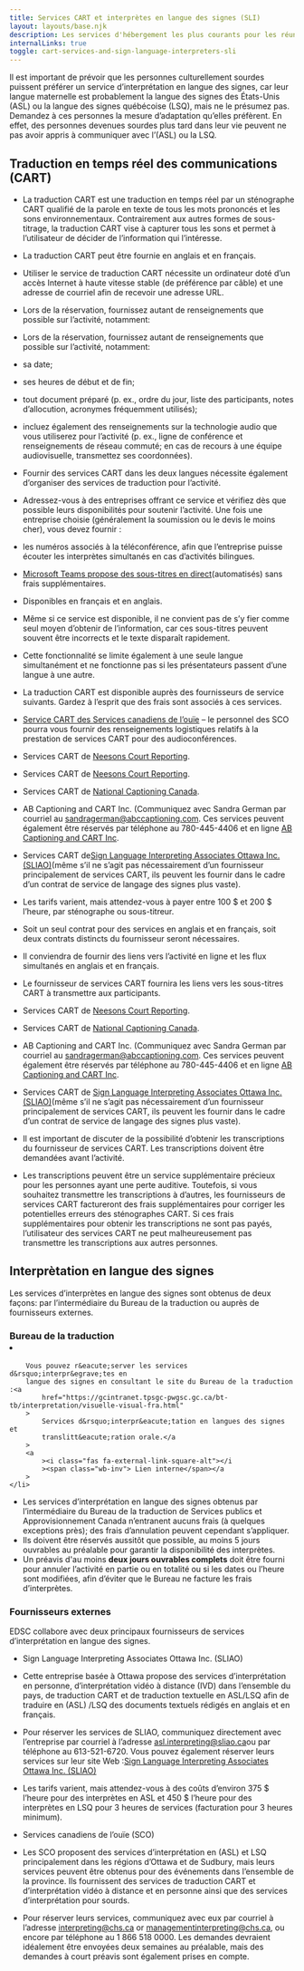 ```yaml
---
title: Services CART et interprètes en langue des signes (SLI)
layout: layouts/base.njk
description: Les services d'hébergement les plus courants pour les réunions ou les événements sont les services de transcription en temps réel assistés par ordinateur (CART) et d'interprétation.
internalLinks: true
toggle: cart-services-and-sign-language-interpreters-sli
---
```


Il est important de prévoir que les personnes culturellement sourdes puissent préférer un service d’interprétation en langue des signes, car leur langue maternelle est probablement la langue des signes des États-Unis (ASL) ou la langue des signes québécoise (LSQ), mais ne le présumez pas. Demandez à ces personnes la mesure d’adaptation qu’elles préfèrent. En effet, des personnes devenues sourdes plus tard dans leur vie peuvent ne pas avoir appris à communiquer avec l’(ASL) ou la LSQ.

## Traduction en temps réel des communications (CART)

- La traduction CART est une traduction en temps réel par un sténographe CART qualifié de la parole en texte de tous les mots prononcés et les sons environnementaux. Contrairement aux autres formes de sous-titrage, la traduction CART vise à capturer tous les sons et permet à l’utilisateur de décider de l’information qui l’intéresse.
- La traduction CART peut être fournie en anglais et en français.
- Utiliser le service de traduction CART nécessite un ordinateur doté d’un accès Internet à haute vitesse stable (de préférence par câble) et une adresse de courriel afin de recevoir une adresse URL.
- Lors de la réservation, fournissez autant de renseignements que possible sur l’activité, notamment:
- Lors de la réservation, fournissez autant de renseignements que possible sur l’activité, notamment:

- sa date;
- ses heures de début et de fin;
- tout document préparé (p. ex., ordre du jour, liste des participants, notes d’allocution, acronymes fréquemment utilisés);
- incluez également des renseignements sur la technologie audio que vous utiliserez pour l’activité (p. ex., ligne de conférence et renseignements de réseau commuté; en cas de recours à une équipe audiovisuelle, transmettez ses coordonnées).

- Fournir des services CART dans les deux langues nécessite également d’organiser des services de traduction pour l’activité.
- Adressez-vous à des entreprises offrant ce service et vérifiez dès que possible leurs disponibilités pour soutenir l’activité. Une fois une entreprise choisie (généralement la soumission ou le devis le moins cher), vous devez fournir :

- les numéros associés à la téléconférence, afin que l’entreprise puisse écouter les interprètes simultanés en cas d’activités bilingues.

- [Microsoft Teams propose des sous-titres en direct](https://support.microsoft.com/fr-fr/office/utiliser-les-sous-titres-en-direct-dans-une-r%C3%A9union-teams-4be2d304-f675-4b57-8347-cbd000a21260)(automatisés) sans frais supplémentaires.

- Disponibles en français et en anglais.
- Même si ce service est disponible, il ne convient pas de s’y fier comme seul moyen d’obtenir de l’information, car ces sous-titres peuvent souvent être incorrects et le texte disparaît rapidement.
- Cette fonctionnalité se limite également à une seule langue simultanément et ne fonctionne pas si les présentateurs passent d’une langue à une autre.

- La traduction CART est disponible auprès des fournisseurs de service suivants. Gardez à l’esprit que des frais sont associés à ces services.

- [Service CART des Services canadiens de l’ouïe](https://www.chs.ca/fr/service/services-de-sous-titrage) – le personnel des SCO pourra vous fournir des renseignements logistiques relatifs à la prestation de services CART pour des audioconférences.
- Services CART de [Neesons Court Reporting](https://neesonsreporting.com/neesons-cart-captioning-services/).
- Services CART de [Neesons Court Reporting](https://neesonsreporting.com/neesons-cart-captioning-services/).
- Services CART de [National Captioning Canada](https://natcapcan.ca/fr/about-us/).
- AB Captioning and CART Inc. (Communiquez avec Sandra German par courriel au [sandragerman@abccaptioning.com](mailto:sandragerman@abccaptioning.com). Ces services peuvent également être réservés par téléphone au 780-445-4406 et en ligne [AB Captioning and CART Inc](https://abcaptioning.com/book-a-time-now/).
- Services CART de[Sign Language Interpreting Associates Ottawa Inc. (SLIAO)](mailto:https://sliao.ca/fr/services/)(même s’il ne s’agit pas nécessairement d’un fournisseur principalement de services CART, ils peuvent les fournir dans le cadre d’un contrat de service de langage des signes plus vaste).

- Les tarifs varient, mais attendez-vous à payer entre 100 $ et 200 $ l’heure, par sténographe ou sous-titreur.
- Soit un seul contrat pour des services en anglais et en français, soit deux contrats distincts du fournisseur seront nécessaires.

- Il conviendra de fournir des liens vers l’activité en ligne et les flux simultanés en anglais et en français.
- Le fournisseur de services CART fournira les liens vers les sous-titres CART à transmettre aux participants.
- Services CART de [Neesons Court Reporting](https://neesonsreporting.com/neesons-cart-captioning-services/).
- Services CART de [National Captioning Canada](https://natcapcan.ca/fr/about-us/).
- AB Captioning and CART Inc. (Communiquez avec Sandra German par courriel au [sandragerman@abccaptioning.com](mailto:sandragerman@abccaptioning.com). Ces services peuvent également être réservés par téléphone au 780-445-4406 et en ligne [AB Captioning and CART Inc](https://abcaptioning.com/book-a-time-now/).
- Services CART de [Sign Language Interpreting Associates Ottawa Inc. (SLIAO)](mailto:https://sliao.ca/fr/services/)(même s’il ne s’agit pas nécessairement d’un fournisseur principalement de services CART, ils peuvent les fournir dans le cadre d’un contrat de service de langage des signes plus vaste).

- Il est important de discuter de la possibilité d’obtenir les transcriptions du fournisseur de services CART. Les transcriptions doivent être demandées avant l’activité.

- Les transcriptions peuvent être un service supplémentaire précieux pour les personnes ayant une perte auditive. Toutefois, si vous souhaitez transmettre les transcriptions à d’autres, les fournisseurs de services CART factureront des frais supplémentaires pour corriger les potentielles erreurs des sténographes CART. Si ces frais supplémentaires pour obtenir les transcriptions ne sont pas payés, l’utilisateur des services CART ne peut malheureusement pas transmettre les transcriptions aux autres personnes.

## Interprètation en langue des signes

Les services d’interprètes en langue des signes sont obtenus de deux façons: par l’intermédiaire du Bureau de la traduction ou auprès de fournisseurs externes.

### Bureau de la traduction <li>

    	Vous pouvez r&eacute;server les services d&rsquo;interpr&egrave;tes en
    	langue des signes en consultant le site du Bureau de la traduction :<a
    		href="https://gcintranet.tpsgc-pwgsc.gc.ca/bt-tb/interpretation/visuelle-visual-fra.html"
    	>
    		Services d&rsquo;interpr&eacute;tation en langues des signes et
    		translitt&eacute;ration orale.</a
    	>
    	<a
    		><i class="fas fa-external-link-square-alt"></i
    		><span class="wb-inv"> Lien interne</span></a
    	>
    </li>

- Les services d’interprétation en langue des signes obtenus par l’intermédiaire du Bureau de la traduction de Services publics et Approvisionnement Canada n’entranent aucuns frais (à quelques exceptions près); des frais d’annulation peuvent cependant s’appliquer.
- Ils doivent être réservés aussitôt que possible, au moins 5 jours ouvrables au préalable pour garantir la disponibilité des interprètes.
- Un préavis d'au moins **deux jours ouvrables complets** doit être fourni pour annuler l’activité en partie ou en totalité ou si les dates ou l’heure sont modifiées, afin d’éviter que le Bureau ne facture les frais d’interprètes.

### Fournisseurs externes

EDSC collabore avec deux principaux fournisseurs de services d’interprétation en langue des signes.

- Sign Language Interpreting Associates Ottawa Inc. (SLIAO)

- Cette entreprise basée à Ottawa propose des services d’interprétation en personne, d’interprétation vidéo à distance (IVD) dans l’ensemble du pays, de traduction CART et de traduction textuelle en ASL/LSQ afin de traduire en (ASL) /LSQ des documents textuels rédigés en anglais et en français.
- Pour réserver les services de SLIAO, communiquez directement avec l’entreprise par courriel à l’adresse [asl.interpreting@sliao.ca](mailto:asl.interpreting@sliao.ca)ou par téléphone au 613-521-6720. Vous pouvez également réserver leurs services sur leur site Web :[Sign Language Interpreting Associates Ottawa Inc. (SLIAO)](https://sliao.ca/fr/book-an-interpreter/)
- Les tarifs varient, mais attendez-vous à des coûts d’environ 375 $ l’heure pour des interprètes en ASL et 450 $ l’heure pour des interprètes en LSQ pour 3 heures de services (facturation pour 3 heures minimum).

- Services canadiens de l’ouïe (SCO)

- Les SCO proposent des services d’interprétation en (ASL) et LSQ principalement dans les régions d’Ottawa et de Sudbury, mais leurs services peuvent être obtenus pour des événements dans l’ensemble de la province. Ils fournissent des services de traduction CART et d’interprétation vidéo à distance et en personne ainsi que des services d’interprétation pour sourds.
- Pour réserver leurs services, communiquez avec eux par courriel à l’adresse [interpreting@chs.ca](mailto:interpreting@chs.ca) or [managementinterpreting@chs.ca](mailto:managementinterpreting@chs.ca), ou encore par téléphone au 1 866 518 0000. Les demandes devraient idéalement être envoyées deux semaines au préalable, mais des demandes à court préavis sont également prises en compte.
